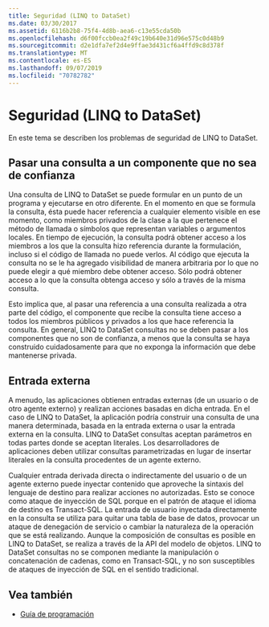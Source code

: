 ```yaml
---
title: Seguridad (LINQ to DataSet)
ms.date: 03/30/2017
ms.assetid: 6116b2b8-75f4-4d8b-aea6-c13e55cda50b
ms.openlocfilehash: d6f00fccb0ea2f49c19b640e31d96e575c0d48b9
ms.sourcegitcommit: d2e1dfa7ef2d4e9ffae3d431cf6a4ffd9c8d378f
ms.translationtype: MT
ms.contentlocale: es-ES
ms.lasthandoff: 09/07/2019
ms.locfileid: "70782782"
---
```

# <a name="security-linq-to-dataset"></a>Seguridad (LINQ to DataSet)
En este tema se describen los problemas de seguridad de LINQ to DataSet.  
  
## <a name="passing-a-query-to-an-untrusted-component"></a>Pasar una consulta a un componente que no sea de confianza  
 Una consulta de LINQ to DataSet se puede formular en un punto de un programa y ejecutarse en otro diferente. En el momento en que se formula la consulta, ésta puede hacer referencia a cualquier elemento visible en ese momento, como miembros privados de la clase a la que pertenece el método de llamada o símbolos que representan variables o argumentos locales. En tiempo de ejecución, la consulta podrá obtener acceso a los miembros a los que la consulta hizo referencia durante la formulación, incluso si el código de llamada no puede verlos. Al código que ejecuta la consulta no se le ha agregado visibilidad de manera arbitraria por lo que no puede elegir a qué miembro debe obtener acceso. Sólo podrá obtener acceso a lo que la consulta obtenga acceso y sólo a través de la misma consulta.  
  
 Esto implica que, al pasar una referencia a una consulta realizada a otra parte del código, el componente que recibe la consulta tiene acceso a todos los miembros públicos y privados a los que hace referencia la consulta. En general, LINQ to DataSet consultas no se deben pasar a los componentes que no son de confianza, a menos que la consulta se haya construido cuidadosamente para que no exponga la información que debe mantenerse privada.  
  
## <a name="external-input"></a>Entrada externa  
 A menudo, las aplicaciones obtienen entradas externas (de un usuario o de otro agente externo) y realizan acciones basadas en dicha entrada.  En el caso de LINQ to DataSet, la aplicación podría construir una consulta de una manera determinada, basada en la entrada externa o usar la entrada externa en la consulta. LINQ to DataSet consultas aceptan parámetros en todas partes donde se aceptan literales. Los desarrolladores de aplicaciones deben utilizar consultas parametrizadas en lugar de insertar literales en la consulta procedentes de un agente externo.  
  
 Cualquier entrada derivada directa o indirectamente del usuario o de un agente externo puede inyectar contenido que aproveche la sintaxis del lenguaje de destino para realizar acciones no autorizadas. Esto se conoce como ataque de inyección de SQL porque en el patrón de ataque el idioma de destino es Transact-SQL. La entrada de usuario inyectada directamente en la consulta se utiliza para quitar una tabla de base de datos, provocar un ataque de denegación de servicio o cambiar la naturaleza de la operación que se está realizando. Aunque la composición de consultas es posible en LINQ to DataSet, se realiza a través de la API del modelo de objetos. LINQ to DataSet consultas no se componen mediante la manipulación o concatenación de cadenas, como en Transact-SQL, y no son susceptibles de ataques de inyección de SQL en el sentido tradicional.  
  
## <a name="see-also"></a>Vea también

- [Guía de programación](programming-guide-linq-to-dataset.md)
